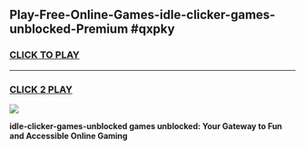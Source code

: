 
## Play-Free-Online-Games-idle-clicker-games-unblocked-Premium #qxpky
<h3>
<a href="https://premium.freeplayer.one?title=idle-clicker-games-unblocked&ref=8M">CLICK TO PLAY</a></h3>
<hr>

<h3>
<a href="https://premium.freeplayer.one?title=idle-clicker-games-unblocked&ref=8M">CLICK 2 PLAY</a>
  
</h3>

<a href="https://premium.freeplayer.one?title=idle-clicker-games-unblocked&ref=8M"><img src="https://clearcache.store/games.png"></a>


**idle-clicker-games-unblocked games unblocked: Your Gateway to Fun and Accessible Online Gaming**
